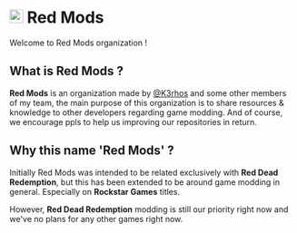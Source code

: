 # <img src="https://avatars.githubusercontent.com/u/199981131" width="24" height="24"> Red Mods

Welcome to Red Mods organization !

## What is Red Mods ?
**Red Mods** is an organization made by [@K3rhos](https://github.com/K3rhos) and some other members of my team, the main purpose of this organization is to share resources & knowledge to other developers regarding game modding.
And of course, we encourage ppls to help us improving our repositories in return.

## Why this name 'Red Mods' ?
Initially Red Mods was intended to be related exclusively with **Red Dead Redemption**, but this has been extended to be around game modding in general. Especially on **Rockstar Games** titles.

However, **Red Dead Redemption** modding is still our priority right now and we've no plans for any other games right now.
